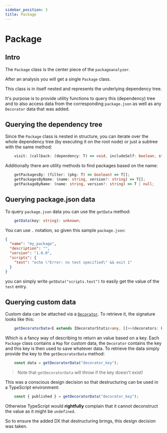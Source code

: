 ```yaml
---
sidebar_position: 3
title: Package
---
```


# Package
## Intro
The `Package` class is the center piece of the `packageanalyzer`.

After an analysis you will get a single `Package` class.

This class is in itself nested and represents the underlying dependency tree.

It's purpose is to provide utility functions to query this (dependency) tree and to also access data from the corresponding `package.json` as well as any `Decorator` data that was added.

## Querying the dependency tree
Since the `Package` class is nested in structure, you can iterate over the whole dependency tree (by executing it on the root node) or just a subtree with the same method:
```typescript
    visit: (callback: (dependency: T) => void, includeSelf: boolean, start: T) => void;
```
Additionally there are utility methods to find packages based on the name:
```typescript
    getPackagesBy: (filter: (pkg: T) => boolean) => T[];
    getPackagesByName: (name: string, version?: string) => T[];
    getPackageByName: (name: string, version?: string) => T | null;
```

## Querying package.json data
To query `package.json` data you can use the `getData` method:
```typescript
    getData(key: string): unknown;
```
You can use `.` notation, so given this sample `package.json`:
```json
{
  "name": "my_package",
  "description": "",
  "version": "1.0.0",
  "scripts": {
    "test": "echo \"Error: no test specified\" && exit 1"
  }
}
```
you can simply write `getData("scripts.test")` to easily get the value of the `test` entry.

## Querying custom data
Custom data can be attached via a [`Decorator`](./decorator.md).
To retrieve it, the signature looks like this:
```typescript
    getDecoratorData<E extends IDecoratorStatic<any, []>>(decorators: E): DecoratorType<E>;
```
Which is a fancy way of describing to return an value based on a key.
Each `Package` class contains a `Map` for custom data, the `Decorator` contains the key and this key is then used to save whatever data.
To retrieve the data simply provide the key to the `getDecoratorData` method:
```typescript
    const data = getDecoratorData("decorator_key");
```
> Note that `getDecoratorData` will throw if the key doesn't exist!

This was a conscious design decision so that destructuring can be used in a TypeScript environment:
```typescript
    const { published } = getDecoratorData("decorator_key");
```
Otherwise TypeScript would **rightfully** complain that it cannot deconstruct the value as it might be `undefined`.

So to ensure the added DX that destructuring brings, this design decision was taken.

